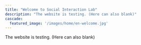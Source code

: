 ```yaml
---
title: "Welcome to Social Interaction Lab"
description: "The website is testing. (Here can also blank)"
cascade:
  featured_image: '/images/home/en-welcome.jpg'
---
```

The website is testing. (Here can also blank)
